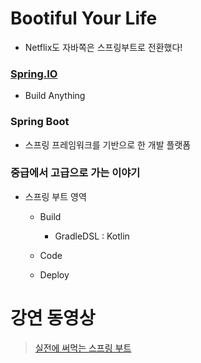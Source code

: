 # Bootiful Your Life

- Netflix도 자바쪽은 스프링부트로 전환했다! 

### **[Spring.IO](https://spring.io/)**

- Build Anything 

### **Spring Boot**

- 스프링 프레임워크를 기반으로 한 개발 플랫폼

### **중급에서 고급으로 가는 이야기**

- 스프링 부트 영역 
    - Build
        - GradleDSL : Kotlin
    - Code 

    - Deploy 



# 강연 동영상 

> [실전에 써먹는 스프링 부트](https://www.youtube.com/watch?v=hVzXEcXQExE&t=1170s)
